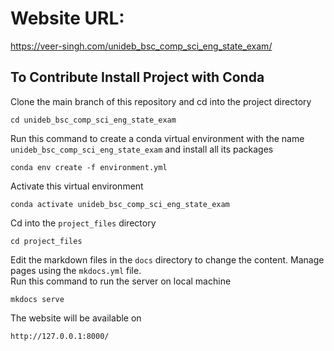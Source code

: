 # Website URL:

https://veer-singh.com/unideb_bsc_comp_sci_eng_state_exam/

## To Contribute Install Project with Conda

Clone the main branch of this repository and cd into the project directory

```
cd unideb_bsc_comp_sci_eng_state_exam
```

Run this command to create a conda virtual environment with the name `unideb_bsc_comp_sci_eng_state_exam` and install all its packages

```
conda env create -f environment.yml
```

Activate this virtual environment

```
conda activate unideb_bsc_comp_sci_eng_state_exam
```

Cd into the `project_files` directory

```
cd project_files
```

Edit the markdown files in the `docs` directory to change the content. Manage pages using the `mkdocs.yml` file.  
Run this command to run the server on local machine

```
mkdocs serve
```

The website will be available on

```
http://127.0.0.1:8000/
```
